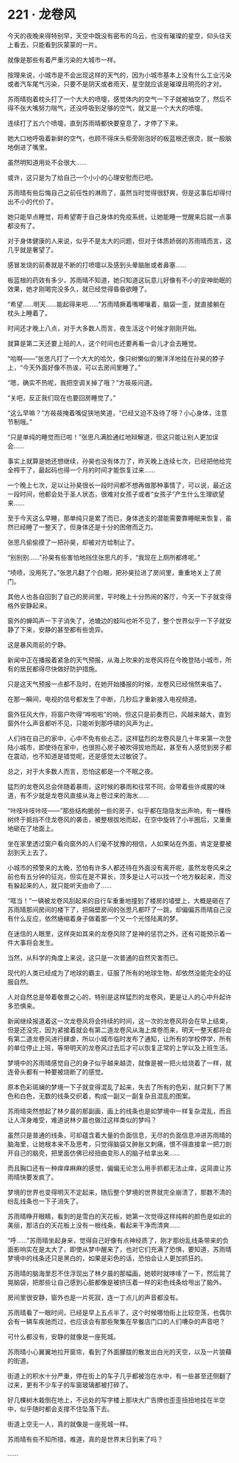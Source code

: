 <link rel="stylesheet" href="../styles/text.css"/>
<h1>221 · 龙卷风</h1>

今天的夜晚来得特别早，天空中既没有密布的乌云，也没有璀璨的星空，仰头往天上看去，只能看到灰蒙蒙的一片。

就像是那些有着严重污染的大城市一样。

按理来说，小城市是不会出现这样的天气的，因为小城市基本上没有什么工业污染或者汽车尾气污染，只要不是阴天或者雨天，星空就应该是璀璨且明亮的才对。

苏雨晴抱着枕头打了一个大大的喷嚏，感觉体内的空气一下子就被抽空了，然后不得不张大嘴努力喘气，还没呼吸到足够的空气，就又是一个大大的喷嚏。

连续打了五六个喷嚏，直到苏雨晴都快要窒息了，才停了下来。

她大口地呼吸着新鲜的空气，也顾不得床头柜旁刚泡好的板蓝根还很烫，就一股脑地倒进了嘴里。

虽然明知道用处不会很大……

或许，这只是为了给自己一个小小的心理安慰而已吧。

苏雨晴有些后悔自己之前任性的淋雨了，虽然当时觉得很舒爽，但是这事后却得付出不小的代价了。

她只能早点睡觉，将希望寄于自己身体的免疫系统，让她能睡一觉醒来后就一点事都没有了。

对于身体健康的人来说，似乎不是太大的问题，但对于体质娇弱的苏雨晴而言，这几乎就是奢望了。

感冒发烧的前奏就是不断的打喷嚏以及感到头晕脑胀或者鼻塞……

板蓝根的药效有多少，苏雨晴不知道，她只知道这玩意儿好像有不小的安神助眠的效果，她才刚喝完没多久，就已经觉得昏昏欲睡了。

“希望……明天……能起得来吧……”苏雨晴撅着嘴嘟嚷着，脑袋一歪，就直接躺在枕头上睡着了。

时间还才晚上八点，对于大多数人而言，夜生活这个时候才刚刚开始。

就算是第二天还要上班的人，这个时间也还要再看一会儿才会去睡觉。

“哈啊——”张思凡打了一个大大的哈欠，像只树懒似的懒洋洋地挂在孙昊的脖子上，“今天外面好像不热诶，可以去房间里睡了。”

“嗯，确实不热呢，我把空调关掉了哦？”方莜莜问道。

“关吧，反正我们现在也要回房睡觉了。”

“这么早嘛？”方莜莜掩着嘴促狭地笑道，“已经又迫不及待了呀？小心身体，注意节制哦。”

“只是单纯的睡觉而已啦！”张思凡满脸通红地辩解道，但这只能让别人更加误会……

事实上就算是她还想继续，孙昊也没有体力了，昨天晚上连续七次，已经把他给完全榨干了，最起码也得一个月的时间才能恢复过来……

一个晚上七次，足以让孙昊很长一段时间都不想再做那种事情了，可以说，最近这一段时间，他都会处于圣人状态，很难对女孩子或者“女孩子”产生什么生理欲望来……

至于今天这么早睡，那单纯只是累了而已，身体透支的潜能需要靠睡眠来恢复，虽然已经睡了一整天了，但身体还是十分的困倦而乏力。

张思凡偷偷摸了一把孙昊，却被对方给制止了。

“别别别……”孙昊有些害怕地挡住张思凡的手，“我现在上厕所都疼呢。”

“啧啧，没用死了。”张思凡翻了个白眼，把孙昊拉进了房间里，重重地关上了房门。

其他人也各自回到了自己的房间里，平时晚上十分热闹的客厅，今天一下子就变得格外安静起来。

窗外的蝉鸣声一下子消失了，池塘边的蛙叫也听不见了，整个世界似乎一下子就安静了下来，安静的甚至都有些诡异。

这是暴风雨前的宁静。

新闻中正在播报着紧急的天气预报，从海上吹来的龙卷风将在今晚登陆小城市，所有的居民都得尽快做好防护措施。

只是这天气预报一点都不及时，在她开始播报的时候，龙卷风已经悄然来临了。

在那一瞬间，电视的信号都发生了中断，几秒后才重新接入电视频道。

窗外狂风大作，将窗户吹得“哗啦啦”的响，但这只是前奏而已，风越来越大，直到窗外什么声音都听不见，只能听到那呼啸的风声为止。

人们待在自己的家中，心中不免有些忐忑，这样猛烈的龙卷风是几十年来第一次登陆小城市，即使待在家中，也很担心房子被吹得拔地而起，甚至有人感觉到房子都在震动，也不知道是错觉呢，还是感觉太过敏锐了。

总之，对于大多数人而言，恐怕这都是一个不眠之夜。

猛烈的龙卷风总会伴随着暴雨，这时候的暴雨和往常不同，会带着些许咸腥的味道，有不少就是龙卷风直接从海上卷过来的海水……

“咔吱咔吱咔吱——”那些结构脆弱一些的房子，似乎都在隐隐发出声响，有一棵杨树终于抵挡不住龙卷风的袭击，被整根拔地而起，在空中旋转了小半圈后，又重重地砸在了地面上。

坐在家里透过窗户看向窗外的人们毫不犹豫的相信，人如果站在外面，肯定是要被刮到天上去了。

小城市的预警来的太晚，恐怕有许多人都还待在外面没有离开呢，虽然龙卷风来之前也有五分钟的征兆，但实在是不算长，顶多是让人可以找一个地方躲起来，而没有躲起来的人，就只能听天由命了……

“哐当！”一辆被龙卷风刮起来的自行车重重地撞到了楼房的墙壁上，大概是砸在了苏雨晴那间房间的楼下了，把隔壁房间的张思凡都吓了一跳，却偏偏苏雨晴自己没有什么反应，依然蜷缩着身子做着那一个又一个光怪陆离的梦。

在迷信的人眼里，这样突如其来的龙卷风除了是神的惩罚之外，还有可能预示着一件大事将会发生。

当然，从科学的角度上来说，这只是一次普通的自然灾害而已。

现代的人类已经成为了地球的霸主，征服了所有的地球生物，却依然没能完全的征服自然。

人对自然总是带着敬畏之心的，特别是这样猛烈的龙卷风，更是让人的心中升起许多恐惧来。

新闻继续报道着这一次龙卷风将会持续的时间，这一次的龙卷风将会在早上结束，但是还没完，因为紧接着就会有第二道龙卷风从海上席卷而来，明天一整天都将会有第二道龙卷风进行肆虐，所以小城市临时发布了通知，让所有的学校停学，所有的单位停止上班，等带明天的龙卷风过去后才可以恢复正常的上学以及上班生活。

梦境中的苏雨晴感觉自己的身子似乎越来越烫，就像是被一把火给烧着了一样，就连骨头都有一种要被烧断了的感觉。

原本色彩斑斓的梦境一下子就变得混乱了起来，失去了所有的色彩，就只剩下了黑色和白色，无数的线条交织着，构成一副又一副复杂且混乱的图案。

苏雨晴突然想起了林夕晨的那副画，画上的线条也是如梦境中一样复杂混乱，而且让人浑身难受，难道说林夕晨也做过这样类似的梦吗？

虽然只是普通的线条，可却蕴含着大量的负面信息，无尽的负面信息冲进苏雨晴的脑海里，让她根本来不及思考，只觉得脑袋又肿胀又刺痛，恨不得直接拿一把刀剖开自己的脑壳，把里面仿佛已经扭曲变形人的脑子给拿出来……

而且胸口还有一种痒痒麻麻的感觉，偏偏无论怎么用手抓都无法止痒，这简直让苏雨晴快要发疯了。

梦境的世界也变得明灭不定起来，随后整个梦境的世界就完全崩溃了，那数不清的纷乱线条也一下子消失了。

苏雨晴睁开眼睛，看到的是雪白的天花板，她第一次觉得这样纯粹的颜色是如此的美丽，那洁白的天花板上没有一根线条，看起来干净而清爽……

“呼……”苏雨晴坐起身来，觉得自己好像有点神经质了，刚才那纷乱线条带来的负面影响实在是太大了，即使从梦中醒来了，也对它们充满了恐惧，要知道，苏雨晴梦境中的线条还只是黑白的，如果是彩色的话，恐怕会让人更加抓狂的。

苏雨晴的脑海里忍不住浮现出了林夕晨的那幅画，她顿时就哆嗦了一下，然后晃了晃脑袋，把那些让自己感到心脏都像是被挤压着一样的彩色线条给甩出了脑外。

房间里很安静，窗外也是一片死寂，连一丁点儿的声音都没有。

苏雨晴看了一眼时间，已经是早上五点半了，这个时候哪怕街上比较空荡，也偶尔会有一辆车疾驰而过，也应该会有那些聚集在早餐店门口的人们嘈杂的声音吧？

可什么都没有，安静的就像是一座死城。

苏雨晴小心翼翼地拉开窗帘，看到了外面朦胧的散发出白光的天空，以及一片狼藉的街道。

街道上的积水十分严重，停在街上的车子几乎都被泡在水中，有一些甚至还侧翻了过来，更有不少车子的车窗玻璃都被打碎了。

好几棵树木栽倒在地上，不远处的写字楼上那块大广告牌也歪歪扭扭地挂在半空中，似乎随时都会支撑不住坠落下去。

街道上空无一人，真的就像是一座死城一样。

苏雨晴有些不知所措，难道，真的是世界末日到来了吗？

……
